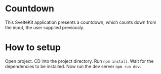 # Countdown

This SvelteKit application presents a countdown, which counts down from the input, the user supplied previously.

# How to setup

Open project. CD into the project directory. Run `npm install`. Wait for the dependencies to be installed.
Now run the dev server `npm run dev`.
